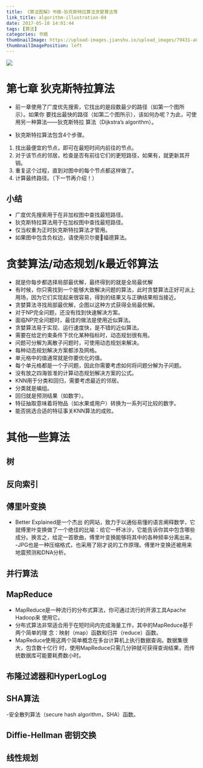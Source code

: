 ```yaml
---
title: 《算法图解》书摘-狄克斯特拉算法贪婪算法等
link_title: algorithm-illustration-04
date: 2017-05-18 14:01:44
tags: [算法]
categories: 书摘
thumbnailImage: https://upload-images.jianshu.io/upload_images/79431-a09fe00cff3f929e.jpg?imageMogr2/auto-orient/strip%7CimageView2/2/w/494/format/webp	
thumbnailImagePosition: left
---
```

<!-- toc -->
<!-- more -->
<!--more-->
![](https://upload-images.jianshu.io/upload_images/79431-a09fe00cff3f929e.jpg?imageMogr2/auto-orient/strip%7CimageView2/2/w/494/format/webp	)
# 第七章 狄克斯特拉算法
- 前一章使用了广度优先搜索，它找出的是段数最少的路径（如第一个图所示）。如果你
要找出最快的路径（如第二个图所示），该如何办呢？为此，可使用另一种算法——狄克斯特拉
算法（Dijkstra’s algorithm）。

- 狄克斯特拉算法包含4个步骤。
1. 找出最便宜的节点，即可在最短时间内前往的节点。
2. 对于该节点的邻居，检查是否有前往它们的更短路径，如果有，就更新其开销。
3. 重复这个过程，直到对图中的每个节点都这样做了。
4. 计算最终路径。（下一节再介绍！）

## 小结
- 广度优先搜索用于在非加权图中查找最短路径。
- 狄克斯特拉算法用于在加权图中查找最短路径。
- 仅当权重为正时狄克斯特拉算法才管用。
- 如果图中包含负权边，请使用贝尔曼福德算法。

# 贪婪算法/动态规划/k最近邻算法
- 就是你每步都选择局部最优解，最终得到的就是全局最优解
- 有时候，你只需找到一个能够大致解决问题的算法，此时贪婪算法正好可派上用场，因为它们实现起来很容易，得到的结果又与正确结果相当接近。
- 贪婪算法寻找局部最优解，企图以这种方式获得全局最优解。
- 对于NP完全问题，还没有找到快速解决方案。
- 面临NP完全问题时，最佳的做法是使用近似算法。
- 贪婪算法易于实现、运行速度快，是不错的近似算法。
- 需要在给定约束条件下优化某种指标时，动态规划很有用。
- 问题可分解为离散子问题时，可使用动态规划来解决。
- 每种动态规划解决方案都涉及网格。
- 单元格中的值通常就是你要优化的值。
- 每个单元格都是一个子问题，因此你需要考虑如何将问题分解为子问题。
- 没有放之四海皆准的计算动态规划解决方案的公式。
-  KNN用于分类和回归，需要考虑最近的邻居。
- 分类就是编组。
- 回归就是预测结果（如数字）。
- 特征抽取意味着将物品（如水果或用户）转换为一系列可比较的数字。
- 能否挑选合适的特征事关KNN算法的成败。

# 其他一些算法
## 树
## 反向索引
## 傅里叶变换
- Better Explained是一个杰出
的网站，致力于以通俗易懂的语言阐释数学，它就傅里叶变换做了一个绝佳的比喻：给它一杯冰沙，它能告诉你其中包含哪些成分。换言之，给定一首歌曲，傅里叶变换能够将其中的各种频率分离出来。
-JPG也是一种压缩格式，也采用了刚才说的工作原理。傅里叶变换还被用来地震预测和DNA分析。

## 并行算法
## MapReduce
- MapReduce是一种流行的分布式算法，你可通过流行的开源工具Apache Hadoop来
使用它。
- 分布式算法非常适合用于在短时间内完成海量工作，其中的MapReduce基于两个简单的理
念：映射（map）函数和归并（reduce）函数。
- MapReduce使用这两个简单概念在多台计算机上执行数据查询。数据集很大，包含数十亿行
时，使用MapReduce只需几分钟就可获得查询结果，而传统数据库可能要耗费数小时。

## 布隆过滤器和HyperLogLog
## SHA算法
-安全散列算法（secure hash algorithm，SHA）函数。
## Diffie-Hellman 密钥交换
## 线性规划


